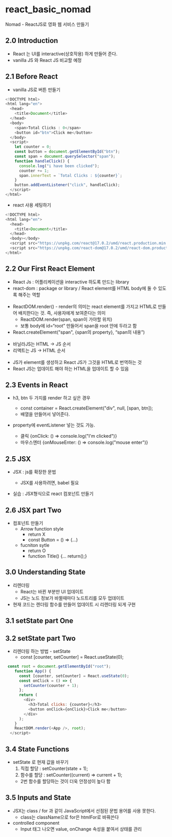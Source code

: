 # react_basic_nomad

Nomad - ReactJS로 영화 웹 서비스 만들기

## 2.0 Introduction

- React 는 UI를 interactive(상호작용) 하게 만들어 준다.
- vanilla JS 와 React JS 비교할 예정

## 2.1 Before React

- vanilla JS로 버튼 만들기

```js
<!DOCTYPE html>
<html lang="en">
  <head>
    <title>Document</title>
  </head>
  <body>
    <span>Total Clicks : 0</span>
    <button id="btn">Click me</button>
  </body>
  <script>
    let counter = 0;
    const button = document.getElementById("btn");
    const span = document.querySelector("span");
    function handleClick() {
      console.log("i have been clicked");
      counter += 1;
      span.innerText = `Total Clicks : ${counter}`;
    }
    button.addEventListener("click", handleClick);
  </script>
</html>
```

- react 사용 세팅하기

```js
<!DOCTYPE html>
<html lang="en">
  <head>
    <title>Document</title>
  </head>
  <body></body>
  <script src="https://unpkg.com/react@17.0.2/umd/react.production.min.js"></script>
  <script src="https://unpkg.com/react-dom@17.0.2/umd/react-dom.production.min.js"></script>
</html>
```

## 2.2 Our First React Element

- React Js : 어플리케이션을 interactive 하도록 만드는 library
- react-dom : package or library / React element를 HTML body에 둘 수 있도록 해주는 역할
  <br><br>
- ReactDOM.render() - render의 의미는 react element를 가지고 HTML로 만들어 배치한다는 것. 즉, 사용자에게 보여준다는 의미
  - ReactDOM.render(span, span이 가야할 위치)
  - 보통 body에 id=“root” 만들어서 span을 root 안에 두라고 함
- React.createElement("span", {span의 property}, “span의 내용”)
  <br><br>
- 바닐라JS는 HTML -> JS 순서
- 리액트는 JS -> HTML 순서
  <br><br>
- JS가 element를 생성하고 React JS가 그것을 HTML로 번역하는 것
- React JS는 업데이트 해야 하는 HTML을 업데이트 할 수 있음

## 2.3 Events in React

- h3, btn 두 가지를 render 하고 싶은 경우

  - const container = React.createElement("div", null, [span, btn]);
  - 배열을 만들어서 넣어준다.

- property에 eventListener 넣는 것도 가능.
  - 클릭 {onClick: () => console.log("I'm clicked")}
  - 마우스엔터 {onMouseEnter: () => console.log("mouse enter")}

## 2.5 JSX

- JSX : js를 확장한 문법

  - JSX를 사용하려면, babel 필요

- 실습 : JSX형식으로 react 컴포넌트 만들기

## 2.6 JSX part Two

- 컴포넌트 만들기
  - Arrow function style
    - return X
    - const Button = () => (...)
  - fucniton sytle
    - return O
    - function Title() {... return();}

## 3.0 Understanding State

- 리렌더링
  - React는 바뀐 부분만 UI 업데이트
  - JS는 노드 정보가 바뀔때마다 노드트리를 모두 업데이트
- 현재 코드는 렌더링 함수를 만들어 업데이트 시 리렌더링 되게 구현

## 3.1 setState part One

## 3.2 setState part Two

- 리렌더링 하는 방법 - setState
  - const [counter, setCounter] = React.useState(0);

```js
 const root = document.getElementById("root");
    function App() {
      const [counter, setCounter] = React.useState(0);
      const onClick = () => {
        setCounter(counter + 1);
      };
      return (
        <div>
          <h3>Total clicks: {counter}</h3>
          <button onClick={onClick}>Click me</button>
        </div>
      );
    }
    ReactDOM.render(<App />, root);
  </script>
```

## 3.4 State Functions

- setState 로 현재 값을 바꾸기
  1. 직접 할당 : setCounter(state + 1);
  2. 함수를 할당 : setCounter((current) => current + 1);
  - 2번 함수를 할당하는 것이 더욱 안정성이 높다 함

## 3.5 Inputs and State

- JSX는 class / for 과 같이 JavaScript에서 선점된 문법 용어를 사용 못한다.
  - class는 className으로 for은 htmlFor로 바꿔쓴다
- controlled component
  - Input 태그 나오면 value, onChange 속성을 붙여서 상태를 관리
